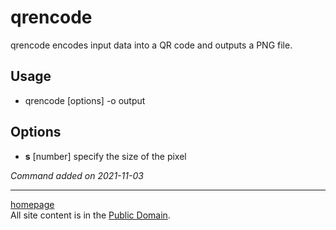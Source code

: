 # qrencode
qrencode encodes input data into a QR code and outputs a PNG file.

## Usage
- qrencode [options] -o output

## Options
- **s** [number] specify the size of the pixel

*Command added on 2021-11-03*

---

[homepage](../index.html)\
All site content is in the [Public Domain](http://unlicense.org/).
